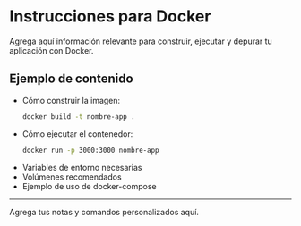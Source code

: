 # Instrucciones para Docker

Agrega aquí información relevante para construir, ejecutar y depurar tu aplicación con Docker.

## Ejemplo de contenido

- Cómo construir la imagen:
  ```bash
  docker build -t nombre-app .
  ```
- Cómo ejecutar el contenedor:
  ```bash
  docker run -p 3000:3000 nombre-app
  ```
- Variables de entorno necesarias
- Volúmenes recomendados
- Ejemplo de uso de docker-compose

---
Agrega tus notas y comandos personalizados aquí.
